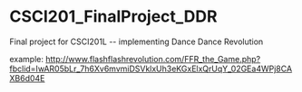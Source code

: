 # CSCI201_FinalProject_DDR
Final project for CSCI201L -- implementing Dance Dance Revolution

example: http://www.flashflashrevolution.com/FFR_the_Game.php?fbclid=IwAR05bLr_7h6Xv6mvmiDSVklxUh3eKGxElxQrUqY_02GEa4WPj8CAXB6d04E
